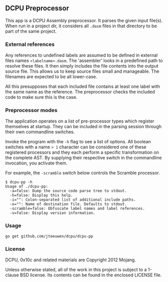 ## DCPU Preprocessor

This app is a DCPU Assembly preprocessor. It parses the given input file(s).
When run in a project dir, it considers all `.dasm` files in that
directory to be part of the same project.

### External references

Any references to undefined labels are assumed to be defined
in external files names `<labelname>.dasm`. The 'assembler' looks in a
predefined path to resolve these files. It then simply includes the file
contents into the output source file. This allows us to keep source files
small and manageable. The filenames are expected to be all lower-case.

All this presupposes that each included file contains at least one label
with the same name as the reference. The preprocessor checks the
included code to make sure this is the case.

### Preprocessor modes

The application operates on a list of pre-processor types which register
themselves at startup. They can be included in the parsing session through
their own commandline switches.

Invoke the program with the `-h` flag to see a list of options.
All boolean switches with a name `> 1` character can be considered
one of these registered processors and they each perform a specific
transformation on the complete AST. By supplying their respective switch
in the commandline invocation, you activate them. 

For example, the `-scramble` switch below controls the Scramble processor.

    $ dcpu-pp -h 
    Usage of ./dcpu-pp:
      -a=false: Dump the source code parse tree to stdout.
      -h=false: Display this help.
      -i="": Colon-separated list of additional include paths.
      -o="": Name of destination file. Defaults to stdout.
      -scramble=false: Obfuscate label names and label references.
      -v=false: Display version information.

### Usage

    go get github.com/jteeuwen/dcpu/dcpu-pp

### License

DCPU, 0x10c and related materials are Copyright 2012 Mojang.

Unless otherwise stated, all of the work in this project is subject to a
1-clause BSD license. Its contents can be found in the enclosed LICENSE file.
